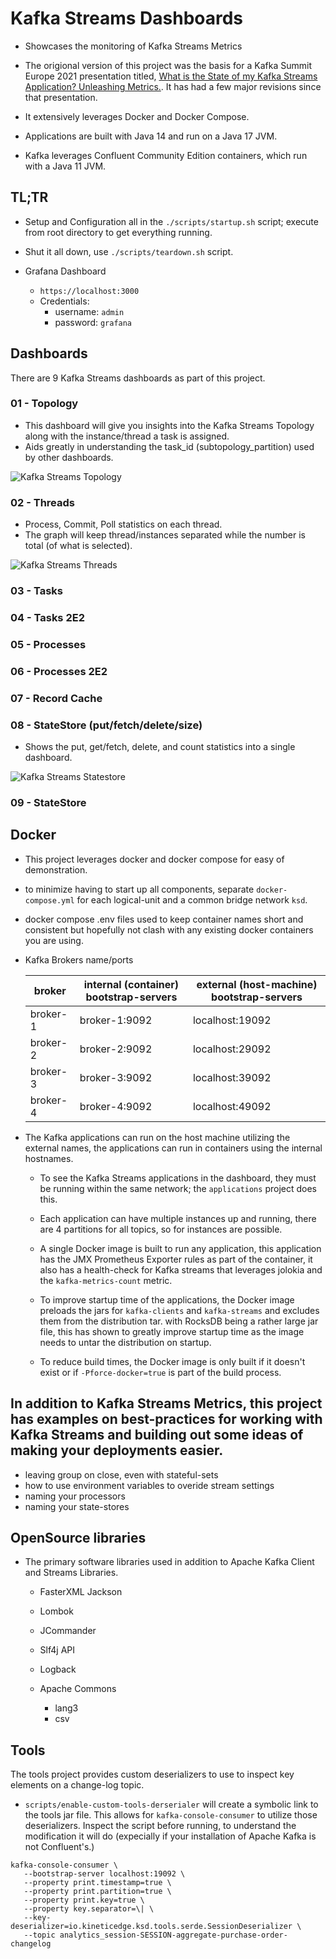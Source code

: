 
# Kafka Streams Dashboards

* Showcases the monitoring of Kafka Streams Metrics

* The origional version of this project was the basis for a Kafka Summit Europe 2021 presentation titled,
[What is the State of my Kafka Streams Application? Unleashing Metrics.](https://www.kafka-summit.org/sessions/what-is-the-state-of-my-kafka-streams-application-unleashing-metrics).
It has had a few major revisions since that presentation.

* It extensively leverages Docker and Docker Compose.

* Applications are built with Java 14 and run on a Java 17 JVM.

* Kafka leverages Confluent Community Edition containers, which run with a Java 11 JVM.

## TL;TR

* Setup and Configuration all in the `./scripts/startup.sh` script; execute from root directory to get everything running.

* Shut it all down, use `./scripts/teardown.sh` script.

* Grafana Dashboard 

  * `https://localhost:3000`
  * Credentials:
    * username: `admin`
    * password: `grafana`

## Dashboards

There are 9 Kafka Streams dashboards as part of this project.

### 01 - Topology

* This dashboard will give you insights into the Kafka Streams Topology along  with the instance/thread a task is assigned.
* Aids greatly in understanding the task_id (subtopology_partition) used by other dashboards.

![Kafka Streams Topology](./doc/topology-dashboard.png)

### 02 - Threads

 * Process, Commit, Poll statistics on each thread.
 * The graph will keep thread/instances separated while the number is total (of what is selected).

![Kafka Streams Threads](./doc/threads-dashboard.png)

### 03 - Tasks
### 04 - Tasks 2E2
### 05 - Processes
### 06 - Processes 2E2
### 07 - Record Cache
### 08 - StateStore (put/fetch/delete/size)

* Shows the put, get/fetch, delete, and count statistics into a single dashboard.

![Kafka Streams Statestore](./doc/statestore-dashboard.png)

### 09 - StateStore


## Docker 

* This project leverages docker and docker compose for easy of demonstration.

* to minimize having to start up all components, separate `docker-compose.yml` for each logical-unit and a common bridge network `ksd`.

* docker compose .env files used to keep container names short and consistent but hopefully not clash with any existing docker containers you are using.

* Kafka Brokers name/ports

  | broker   | internal (container) bootstrap-servers | external (host-machine) bootstrap-servers |
  |---|---|---|
  | broker-1 | broker-1:9092 | localhost:19092                        |
  | broker-2 | broker-2:9092 | localhost:29092                        |
  | broker-3 | broker-3:9092 | localhost:39092                        |
  | broker-4 | broker-4:9092 | localhost:49092                        |

* The Kafka applications can run on the host machine utilizing the external names, the applications
can run in containers using the internal hostnames.

  * To see the Kafka Streams applications in the dashboard, they must be running within the same network; the `applications` project does this.

  * Each application can have multiple instances up and running, there are 4 partitions for all topics, so for instances are possible.

  * A single Docker image is built to run any application, this application has the JMX Prometheus Exporter rules as part of the container,
it also has a health-check for Kafka streams that leverages jolokia and the `kafka-metrics-count` metric.

  * To improve startup time of the applications, the Docker image preloads the jars for `kafka-clients` and `kafka-streams` and excludes
them from the distribution tar. with RocksDB being a rather large jar file, this has shown to greatly improve startup time as the
image needs to untar the distribution on startup.

  * To reduce build times, the Docker image is only built if it doesn't exist or if `-Pforce-docker=true` is part of the build process. 

## In addition to Kafka Streams Metrics, this project has examples on best-practices for working with Kafka Streams and building out some ideas of making your deployments easier.

  * leaving group on close, even with stateful-sets
  * how to use environment variables to overide stream settings
  * naming your processors
  * naming your state-stores

## OpenSource libraries

* The primary software libraries used in addition to Apache Kafka Client and Streams Libraries.

  * FasterXML Jackson

  * Lombok

  * JCommander

  * Slf4j API

  * Logback

  * Apache Commons
    * lang3
    * csv


## Tools

The tools project provides custom deserializers to use to inspect key elements on a change-log topic.

* `scripts/enable-custom-tools-derserialer` will create a symbolic link to the tools jar file. This allows
for `kafka-console-consumer` to utilize those deserializers.  Inspect the script before running, to understand
the modification it will do (expecially if your installation of Apache Kafka is not Confluent's.)

```
kafka-console-consumer \
   --bootstrap-server localhost:19092 \
   --property print.timestamp=true \
   --property print.partition=true \
   --property print.key=true \
   --property key.separator=\| \
   --key-deserializer=io.kineticedge.ksd.tools.serde.SessionDeserializer \
   --topic analytics_session-SESSION-aggregate-purchase-order-changelog
```